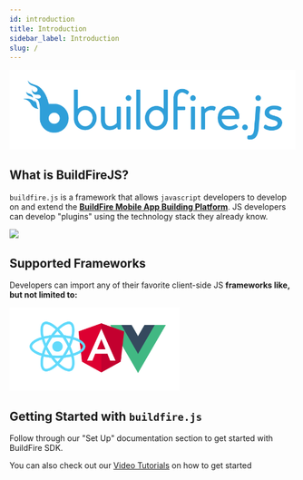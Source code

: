 ```yaml
---
id: introduction
title: Introduction
sidebar_label: Introduction
slug: /
---
```


![BuildFireJS](/img/bfjslogo.png)

## What is BuildFireJS?
`buildfire.js` is a framework that allows `javascript` developers to develop on and extend the __[BuildFire Mobile App Building Platform](https://buildfire.com)__. JS developers can develop "plugins" using the technology stack they already know.


<img src="https://s3-us-west-2.amazonaws.com/pluginserver/docResources/stack.svg" width="300px" />

## Supported Frameworks
Developers can import any of their favorite client-side JS __frameworks like, but not limited to:__

<img src="../img/reactangularvue.png" width="300px" />

## Getting Started with `buildfire.js`

Follow through our "Set Up" documentation section to get started with BuildFire SDK.

You can also check out our [Video Tutorials](https://www.youtube.com/watch?v=oF5TrLR5mNI&list=PLnq_waykAGlj0AME4V_5wQnc04_EBSQcl) on how to get started